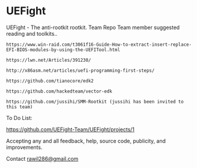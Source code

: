 # UEFight
UEFight - The anti-rootkit rootkit.
Team Repo
  Team member suggested reading and toolkits..

    https://www.win-raid.com/t3061f16-Guide-How-to-extract-insert-replace-EFI-BIOS-modules-by-using-the-UEFITool.html

    https://lwn.net/Articles/391230/

    http://x86asm.net/articles/uefi-programming-first-steps/

    https://github.com/tianocore/edk2

    https://github.com/hackedteam/vector-edk

    https://github.com/jussihi/SMM-Rootkit (jussihi has been invited to this team)

To Do List:

  https://github.com/UEFight-Team/UEFight/projects/1
  
 Accepting any and all feedback, help, source code, publicity, and improvements.
 
 Contact rawil286@gmail.com 
